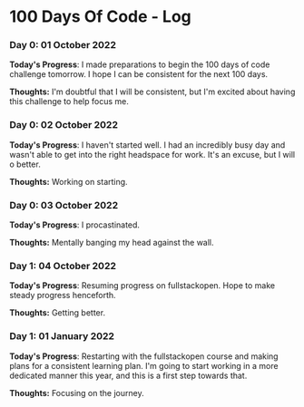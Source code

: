 # 100 Days Of Code - Log

### Day 0: 01 October 2022

**Today's Progress**: I made preparations to begin the 100 days of code challenge tomorrow. I hope I can be consistent for the next 100 days.

**Thoughts:** I'm doubtful that I will be consistent, but I'm excited about having this challenge to help focus me.

### Day 0: 02 October 2022

**Today's Progress**: I haven't started well. I had an incredibly busy day and wasn't able to get into the right headspace for work. It's an excuse, but I will o better.

**Thoughts:** Working on starting.

### Day 0: 03 October 2022

**Today's Progress**: I procastinated.

**Thoughts:** Mentally banging my head against the wall.

### Day 1: 04 October 2022

**Today's Progress**: Resuming progress on fullstackopen. Hope to make steady progress henceforth.

**Thoughts:** Getting better.

### Day 1: 01 January 2022

**Today's Progress**: Restarting with the fullstackopen course and making plans for a consistent learning plan. I'm going to start working in a more dedicated manner this year, and this is a first step towards that.

**Thoughts:** Focusing on the journey.


